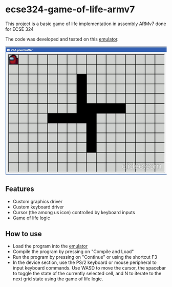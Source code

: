 # ecse324-game-of-life-armv7
This project is a basic game of life implementation in assembly ARMv7 done for ECSE 324

The code was developed and tested on this [emulator](https://ecse324.ece.mcgill.ca/simulator/?sys=arm-de1soc).

![Game of life](demo.gif)

## Features
- Custom graphics driver
- Custom keyboard driver
- Cursor (the among us icon) controlled by keyboard inputs
- Game of life logic

## How to use
- Load the program into the [emulator](https://ecse324.ece.mcgill.ca/simulator/?sys=arm-de1soc)
- Compile the program by pressing on "Compile and Load"
- Run the program by pressing on "Continue" or using the shortcut F3
- In the device section, use the PS/2 keyboard or mouse peripheral to input keyboard commands. Use WASD to move the cursor, the spacebar to toggle the state of the currently selected cell, and N to iterate to the next grid state using the game of life logic.
